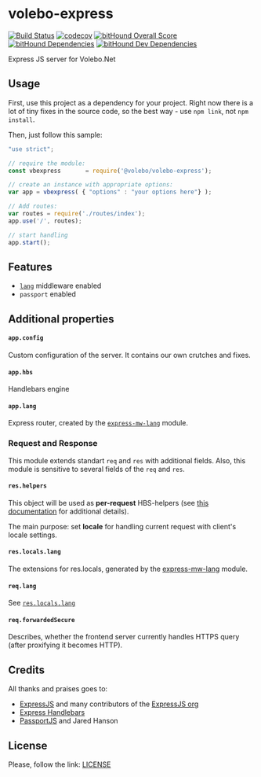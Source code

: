 # volebo-express

[![Build Status](https://travis-ci.org/volebo/volebo-express.svg?branch=master)](https://travis-ci.org/volebo/volebo-express)
[![codecov](https://codecov.io/gh/volebo/volebo-express/branch/master/graph/badge.svg)](https://codecov.io/gh/volebo/volebo-express)
[![bitHound Overall Score](https://www.bithound.io/github/volebo/volebo-express/badges/score.svg)](https://www.bithound.io/github/volebo/volebo-express)
[![bitHound Dependencies](https://www.bithound.io/github/volebo/volebo-express/badges/dependencies.svg)](https://www.bithound.io/github/volebo/volebo-express/master/dependencies/npm)
[![bitHound Dev Dependencies](https://www.bithound.io/github/volebo/volebo-express/badges/devDependencies.svg)](https://www.bithound.io/github/volebo/volebo-express/master/dependencies/npm)

Express JS server for Volebo.Net

## Usage

First, use this project as a dependency for your project. Right now there is a lot of tiny fixes in the source code, so the best way - use `npm link`, not `npm install`.

Then, just follow this sample:

```javascript
"use strict";

// require the module:
const vbexpress       = require('@volebo/volebo-express');

// create an instance with appropriate options:
var app = vbexpress( { "options" : "your options here"} );

// Add routes:
var routes = require('./routes/index');
app.use('/', routes);

// start handling
app.start();
```

## Features

* [`lang`][express-mw-lang] middleware enabled
* `passport` enabled

## Additional properties

#### `app.config`

Custom configuration of the server. It contains our own crutches and fixes.

#### `app.hbs`

Handlebars engine

#### `app.lang`

Express router, created by the [`express-mw-lang`][express-mw-lang] module.

### Request and Response

This module extends standart `req` and `res` with additional fields. Also, this module is sensitive to several fields of the `req` and `res`.

#### `res.helpers`

This object will be used as **per-request** HBS-helpers (see [this documentation][express-hbs-helpers] for additional details).

The main purpose: set **locale** for handling current request with client's locale settings.

#### `res.locals.lang`

The extensions for res.locals, generated by the [express-mw-lang] module.

#### `req.lang`

See [`res.locals.lang`](#res-locals-lang)

#### `req.forwardedSecure`

Describes, whether the frontend server currently handles HTTPS query (after proxifying it becomes HTTP).

## Credits

All thanks and praises goes to:

* [ExpressJS](http://expressjs.com) and many contributors of the [ExpressJS org](https://github.com/expressjs)
* [Express Handlebars](https://github.com/ericf/express-handlebars)
* [PassportJS](http://passportjs.org/) and Jared Hanson

## License

Please, follow the link: [LICENSE](LICENSE)

[express-mw-lang]: ../../../express-mw-lang
[express-hbs-helpers]: https://www.npmjs.com/package/express-handlebars#helpers-1
